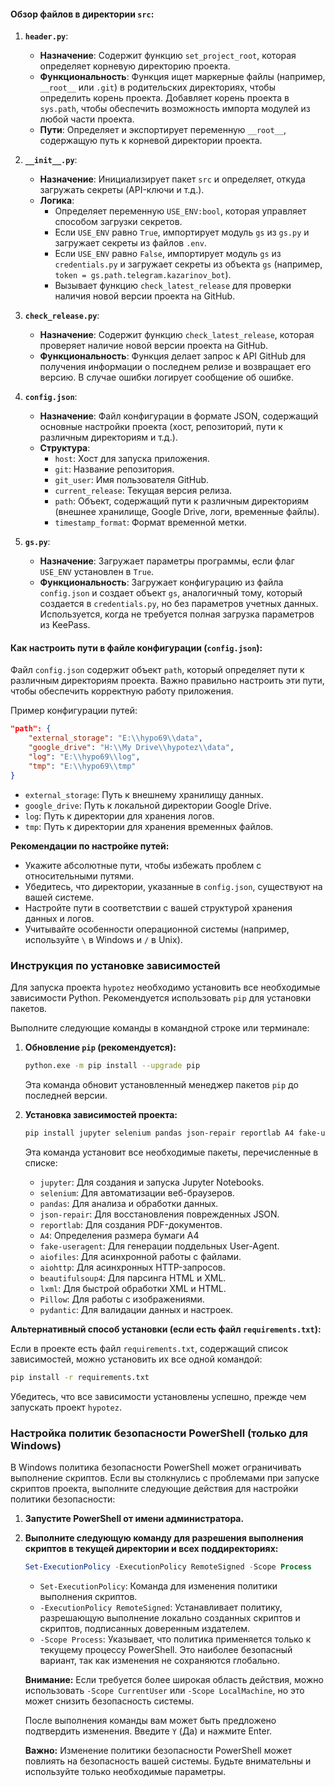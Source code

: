 
#### Обзор файлов в директории `src`:

1.  **`header.py`**:

    *   **Назначение**: Содержит функцию `set_project_root`, которая определяет корневую директорию проекта.
    *   **Функциональность**: Функция ищет маркерные файлы (например, `__root__` или `.git`) в родительских директориях, чтобы определить корень проекта. Добавляет корень проекта в `sys.path`, чтобы обеспечить возможность импорта модулей из любой части проекта.
    *   **Пути**: Определяет и экспортирует переменную `__root__`, содержащую путь к корневой директории проекта.
2.  **`__init__.py`**:

    *   **Назначение**: Инициализирует пакет `src` и определяет, откуда загружать секреты (API-ключи и т.д.).
    *   **Логика**:
        *   Определяет переменную `USE_ENV:bool`, которая управляет способом загрузки секретов.
        *   Если `USE_ENV` равно `True`, импортирует модуль `gs` из `gs.py` и загружает секреты из файлов `.env`.
        *   Если `USE_ENV` равно `False`, импортирует модуль `gs` из `credentials.py` и загружает секреты из объекта `gs` (например, `token = gs.path.telegram.kazarinov_bot`).
        *   Вызывает функцию `check_latest_release` для проверки наличия новой версии проекта на GitHub.
3.  **`check_release.py`**:

    *   **Назначение**: Содержит функцию `check_latest_release`, которая проверяет наличие новой версии проекта на GitHub.
    *   **Функциональность**: Функция делает запрос к API GitHub для получения информации о последнем релизе и возвращает его версию. В случае ошибки логирует сообщение об ошибке.
4.  **`config.json`**:

    *   **Назначение**: Файл конфигурации в формате JSON, содержащий основные настройки проекта (хост, репозиторий, пути к различным директориям и т.д.).
    *   **Структура**:
        *   `host`: Хост для запуска приложения.
        *   `git`: Название репозитория.
        *   `git_user`: Имя пользователя GitHub.
        *   `current_release`: Текущая версия релиза.
        *   `path`: Объект, содержащий пути к различным директориям (внешнее хранилище, Google Drive, логи, временные файлы).
        *   `timestamp_format`: Формат временной метки.
5.  **`gs.py`**:

    *   **Назначение**: Загружает параметры программы, если флаг `USE_ENV` установлен в `True`.
    *   **Функциональность**: Загружает конфигурацию из файла `config.json` и создает объект `gs`, аналогичный тому, который создается в `credentials.py`, но без параметров учетных данных. Используется, когда не требуется полная загрузка параметров из KeePass.

#### Как настроить пути в файле конфигурации (`config.json`):

Файл `config.json` содержит объект `path`, который определяет пути к различным директориям проекта. Важно правильно настроить эти пути, чтобы обеспечить корректную работу приложения.

Пример конфигурации путей:

```json
"path": {
    "external_storage": "E:\\hypo69\\data",
    "google_drive": "H:\\My Drive\\hypotez\\data",
    "log": "E:\\hypo69\\log",
    "tmp": "E:\\hypo69\\tmp"
}
```

*   `external_storage`: Путь к внешнему хранилищу данных.
*   `google_drive`: Путь к локальной директории Google Drive.
*   `log`: Путь к директории для хранения логов.
*   `tmp`: Путь к директории для хранения временных файлов.

**Рекомендации по настройке путей:**

*   Укажите абсолютные пути, чтобы избежать проблем с относительными путями.
*   Убедитесь, что директории, указанные в `config.json`, существуют на вашей системе.
*   Настройте пути в соответствии с вашей структурой хранения данных и логов.
*   Учитывайте особенности операционной системы (например, используйте `\` в Windows и `/` в Unix).

### Инструкция по установке зависимостей

Для запуска проекта `hypotez` необходимо установить все необходимые зависимости Python. Рекомендуется использовать `pip` для установки пакетов.

Выполните следующие команды в командной строке или терминале:

1.  **Обновление `pip` (рекомендуется):**

    ```bash
    python.exe -m pip install --upgrade pip
    ```
    Эта команда обновит установленный менеджер пакетов `pip` до последней версии.
2.  **Установка зависимостей проекта:**

    ```bash
    pip install jupyter selenium pandas json-repair reportlab A4 fake-useragent aiofiles aiohttp beautifulsoup4 lxml Pillow pydantic
    ```

    Эта команда установит все необходимые пакеты, перечисленные в списке:

    *   `jupyter`: Для создания и запуска Jupyter Notebooks.
    *   `selenium`: Для автоматизации веб-браузеров.
    *   `pandas`: Для анализа и обработки данных.
    *   `json-repair`: Для восстановления поврежденных JSON.
    *   `reportlab`: Для создания PDF-документов.
    *   `A4`: Определения размера бумаги A4
    *   `fake-useragent`: Для генерации поддельных User-Agent.
    *   `aiofiles`: Для асинхронной работы с файлами.
    *   `aiohttp`: Для асинхронных HTTP-запросов.
    *   `beautifulsoup4`: Для парсинга HTML и XML.
    *   `lxml`: Для быстрой обработки XML и HTML.
    *   `Pillow`: Для работы с изображениями.
    *   `pydantic`: Для валидации данных и настроек.

**Альтернативный способ установки (если есть файл `requirements.txt`):**

Если в проекте есть файл `requirements.txt`, содержащий список зависимостей, можно установить их все одной командой:

```bash
pip install -r requirements.txt
```

Убедитесь, что все зависимости установлены успешно, прежде чем запускать проект `hypotez`.

### Настройка политик безопасности PowerShell (только для Windows)

В Windows политика безопасности PowerShell может ограничивать выполнение скриптов. Если вы столкнулись с проблемами при запуске скриптов проекта, выполните следующие действия для настройки политики безопасности:

1.  **Запустите PowerShell от имени администратора.**

2.  **Выполните следующую команду для разрешения выполнения скриптов в текущей директории и всех поддиректориях:**

    ```powershell
    Set-ExecutionPolicy -ExecutionPolicy RemoteSigned -Scope Process
    ```

    *   `Set-ExecutionPolicy`: Команда для изменения политики выполнения скриптов.
    *   `-ExecutionPolicy RemoteSigned`: Устанавливает политику, разрешающую выполнение локально созданных скриптов и скриптов, подписанных доверенным издателем.
    *   `-Scope Process`: Указывает, что политика применяется только к текущему процессу PowerShell. Это наиболее безопасный вариант, так как изменения не сохраняются глобально.

    **Внимание:** Если требуется более широкая область действия, можно использовать `-Scope CurrentUser` или `-Scope LocalMachine`, но это может снизить безопасность системы.

    После выполнения команды вам может быть предложено подтвердить изменения. Введите `Y` (Да) и нажмите Enter.

    **Важно:** Изменение политики безопасности PowerShell может повлиять на безопасность вашей системы. Будьте внимательны и используйте только необходимые параметры.
```